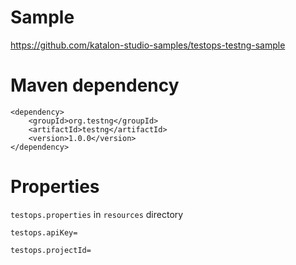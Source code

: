 # Sample
https://github.com/katalon-studio-samples/testops-testng-sample

# Maven dependency
```
<dependency>
    <groupId>org.testng</groupId>
    <artifactId>testng</artifactId>
    <version>1.0.0</version>
</dependency>
```

# Properties
`testops.properties` in `resources` directory

```
testops.apiKey=

testops.projectId=
```




